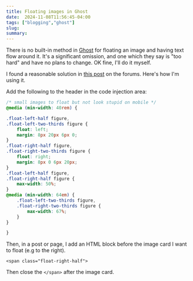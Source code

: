 ```yaml
---
title: Floating images in Ghost
date:  2024-11-08T11:56:45-04:00
tags: ["blogging","ghost"]
slug: 
summary: 
---
```


There is no built-in method in [Ghost](https://ghost.org/) for floating an image and having text flow around it. It's a significant omission, and one which they say is "too hard" and have no plans to change. OK fine, I'll do it myself.

I found a reasonable solution in [this post](https://forum.ghost.org/t/why-is-there-no-wrap-image-in-text-option/22603/5) on the forums. Here's how I'm using it.

Add the following to the header in the code injection area:

```css
/* small images to float but not look stupid on mobile */
@media (min-width: 40rem) {

.float-left-half figure,
.float-left-two-thirds figure {
    float: left;
    margin: 8px 20px 6px 0;
}
.float-right-half figure,
.float-right-two-thirds figure {
    float: right;
    margin: 8px 0 6px 20px;
}
.float-left-half figure,
.float-right-half figure {
    max-width: 50%;
}
@media (min-width: 64em) {
	.float-left-two-thirds figure,
	.float-right-two-thirds figure {
    	max-width: 67%;
    }
}

}
```

Then, in a post or page, I add an HTML block before the image card I want to float (e.g to the right).

    <span class="float-right-half">

Then close the `</span>` after the image card.


